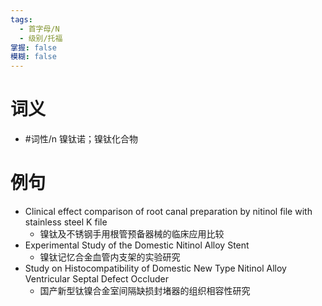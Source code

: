 ```yaml
---
tags:
  - 首字母/N
  - 级别/托福
掌握: false
模糊: false
---
```

# 词义
- #词性/n  镍钛诺；镍钛化合物
# 例句
- Clinical effect comparison of root canal preparation by nitinol file with stainless steel K file
	- 镍钛及不锈钢手用根管预备器械的临床应用比较
- Experimental Study of the Domestic Nitinol Alloy Stent
	- 镍钛记忆合金血管内支架的实验研究
- Study on Histocompatibility of Domestic New Type Nitinol Alloy Ventricular Septal Defect Occluder
	- 国产新型钛镍合金室间隔缺损封堵器的组织相容性研究
